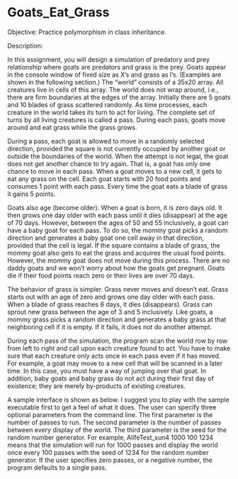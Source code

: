# Goats_Eat_Grass
Objective: Practice polymorphism in class inheritance.

Description:

In this assignment, you will design a simulation of predatory and prey relationship where goats are predators and grass is the prey. Goats appear in the console window of fixed size as X’s and grass as I’s. (Examples are shown in the following section.) The “world” consists of a 35x20 array. All creatures live in cells of this array. The world does not wrap around, i.e., there are firm boundaries at the edges of the array. Initially there are 5 goats and 10 blades of grass scattered randomly. As time processes, each creature in the world takes its turn to act for living. The complete set of turns by all living creatures is called a pass. During each pass, goats move around and eat grass while the grass grows. 

During a pass, each goat is allowed to move in a randomly selected direction, provided the square is not currently occupied by another goat or outside the boundaries of the world. When the attempt is not legal, the goat does not get another chance to try again. That is, a goat has only one chance to move in each pass. When a goat moves to a new cell, it gets to eat any grass on the cell. Each goat starts with 20 food points and consumes 1 point with each pass. Every time the goat eats a blade of grass it gains 5 points.

Goats also age (become older). When a goat is born, it is zero days old. It then grows one day older with each pass until it dies (disappear) at the age of 70 days. However, between the ages of 50 and 55 inclusively, a goat can have a baby goat for each pass. To do so, the mommy goat picks a random direction and generates a baby goat one cell away in that direction, provided that the cell is legal. If the square contains a blade of grass, the mommy goat also gets to eat the grass and acquires the usual food points. However, the mommy goat does not move during this process. There are no daddy goats and we won’t worry about how the goats get pregnant. Goats die if their food points reach zero or their lives are over 70 days.

The behavior of grass is simpler. Grass never moves and doesn’t eat. Grass starts out with an age of zero and grows one day older with each pass. When a blade of grass reaches 6 days, it dies (disappears). Grass can sprout new grass between the age of 3 and 5 inclusively. Like goats, a mommy grass picks a random direction and generates a baby grass at that neighboring cell if it is empty. If it fails, it does not do another attempt. 

During each pass of the simulation, the program scan the world row by row from left to right and call upon each creature found to act. You have to make sure that each creature only acts once in each pass even if it has moved. For example, a goat may move to a new cell that will be scanned in a later time. In this case, you must have a way of jumping over that goat. In addition, baby goats and baby grass do not act during their first day of existence; they are merely by-products of existing creatures.

A sample interface is shown as below. I suggest you to play with the sample executable first to get a feel of what it does. The user can specify three optional parameters from the command line. The first parameter is the number of passes to run. The second parameter is the number of passes between every display of the world. The third parameter is the seed for the random number generator. For example, AlifeTest_sun4 1000 100 1234 means that the simulation will run for 1000 passes and display the world once every 100 passes with the seed of 1234 for the random number generator. If the user specifies zero passes, or a negative number, the program defaults to a single pass.
